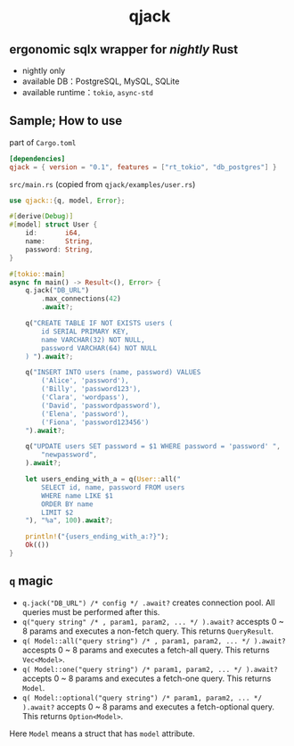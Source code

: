 <h1 align="center">
    qjack
</h1>

## ergonomic sqlx wrapper for *nightly* Rust
- nightly only
- available DB：PostgreSQL, MySQL, SQLite
- available runtime：`tokio`, `async-std`

## Sample; How to use
part of `Cargo.toml`
```toml
[dependencies]
qjack = { version = "0.1", features = ["rt_tokio", "db_postgres"] }
```
`src/main.rs` (copied from `qjack/examples/user.rs`)
```rust
use qjack::{q, model, Error};

#[derive(Debug)]
#[model] struct User {
    id:       i64,
    name:     String,
    password: String,
}

#[tokio::main]
async fn main() -> Result<(), Error> {
    q.jack("DB_URL")
        .max_connections(42)
        .await?;

    q("CREATE TABLE IF NOT EXISTS users (
        id SERIAL PRIMARY KEY,
        name VARCHAR(32) NOT NULL,
        password VARCHAR(64) NOT NULL
    ) ").await?;

    q("INSERT INTO users (name, password) VALUES
        ('Alice', 'password'),
        ('Billy', 'password123'),
        ('Clara', 'wordpass'),
        ('David', 'passwordpassword'),
        ('Elena', 'password'),
        ('Fiona', 'password123456')
    ").await?;

    q("UPDATE users SET password = $1 WHERE password = 'password' ",
        "newpassword",
    ).await?;

    let users_ending_with_a = q(User::all("
        SELECT id, name, password FROM users
        WHERE name LIKE $1
        ORDER BY name
        LIMIT $2
    "), "%a", 100).await?;

    println!("{users_ending_with_a:?}");
    Ok(())
}
```

## `q` magic

- `q.jack("DB_URL") /* config */ .await?` creates connection pool. All queries must be performed after this.
- `q("query string" /* , param1, param2, ... */ ).await?` accespts 0 ~ 8 params and executes a non-fetch query. This returns `QueryResult`.
- `q( Model::all("query string") /* , param1, param2, ... */ ).await?` accespts 0 ~ 8 params and executes a fetch-all query. This returns `Vec<Model>`.
- `q( Model::one("query string") /* param1, param2, ... */ ).await?` accepts 0 ~ 8 params and executes a fetch-one query. This returns `Model`.
- `q( Model::optional("query string") /* param1, param2, ... */ ).await?` accepts 0 ~ 8 params and executes a fetch-optional query. This returns `Option<Model>`.

Here `Model` means a struct that has `model` attribute.
